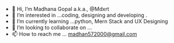 - 👋 Hi, I’m Madhana Gopal a.k.a., @Mdxrt
- 👀 I’m interested in ...coding, designing and developing .
- 🌱 I’m currently learning ...python, Mern Stack and UX Designing
- 💞️ I’m looking to collaborate on ...
- 📫 How to reach me ... madhan572000@gmail.com

<!---
Mdxrt/Mdxrt is a ✨ special ✨ repository because its `README.md` (this file) appears on your GitHub profile.
You can click the Preview link to take a look at your changes.
--->
